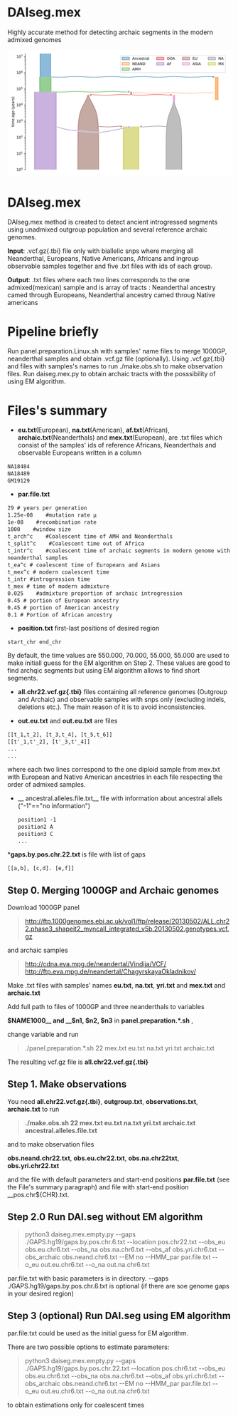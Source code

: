 # DAIseg.mex
Highly accurate method for detecting archaic segments in the modern admixed genomes 


![Demography](https://github.com/Genomics-HSE/DAIseg.mex/blob/main/utilities/Mex.svg)

# DAIseg.mex
DAIseg.mex method is created to detect ancient introgressed segments using unadmixed outgroup population and several reference archaic genomes. 

__Input__: .vcf.gz{.tbi} file only with biallelic snps where merging all Neanderthal, Europeans, Native Americans, Africans and  ingroup observable samples together and five .txt files with ids of each group.

__Output__: .txt files where each two lines corresponds to the one admixed(mexican) sample and is  array of tracts  : Neanderthal ancestry camed through Europeans, Neanderthal ancestry camed throug Native americans


# Pipeline briefly
Run panel.preparation.Linux.sh with samples' name files to merge 1000GP, neanderthal samples and obtain .vcf.gz file (optionally). Using .vcf.gz{.tbi} and files with samples's names to run ./make.obs.sh to make observation files. Run daiseg.mex.py to obtain archaic tracts  with the posssibility of using EM algorithm.




# Files's summary
*  __eu.txt__(European), __na.txt__(American), __af.txt__(African),  __archaic.txt__(Neanderthals)  and __mex.txt__(European), are .txt files which consist of the samples' ids of reference Africans, Neanderthals and observable Europeans written in a column
```note
NA18484
NA18489
GM19129
```


*  __par.file.txt__
```note
29 # years per generation
1.25e-08    #mutation rate μ
1e-08    #recombination rate
1000    #window size
t_arch^c    #Coalescent time of AMH and Neanderthals
t_split^c    #Coalescent time out of Africa
t_intr^c    #coalescent time of archaic segments in modern genome with neanderthal samples
t_ea^c # coalescent time of Europeans and Asians
t_mex^c # modern coalescent time
t_intr #introgression time
t_mex # time of modern admixture
0.025    #admixture proportion of archaic introgression
0.45 # portion of European ancestry
0.45 # portion of American ancestry
0.1 # Portion of African ancestry
```

*  __position.txt__ first-last positions of desired region
```note
start_chr end_chr
```

By default, the  time values are  550.000, 70.000, 55.000, 55.000 are used to make  initiall guess for the EM algorithm on Step 2. These values are good to find archqic segments but using EM algorithm allows to find short segments.


*  __all.chr22.vcf.gz{.tbi}__ files containing all reference genomes (Outgroup and Archaic) and observable samples with snps only (excluding indels, deletions etc.). The main reason of it is to avoid inconsistencies.

  
* __out.eu.txt__ and __out.eu.txt__ are  files 
```note
[[t_1,t_2], [t_3,t_4], [t_5,t_6]]
[[t'_1,t'_2], [t'_3,t'_4]]
...
...
```
where each two lines correspond to the one diploid sample from mex.txt with European and Native American ancestries in each file respecting the order of admixed samples.



* __ ancestral.alleles.file.txt__  file with information about ancestral allels ("-1"=="no information")
  ```note
  position1 -1
  position2 A
  position3 C
  ...
  ```



*__gaps.by.pos.chr.22.txt__ is file with list of gaps
  ```note
[[a,b], [c,d]. [e,f]]
  ```
## Step 0. Merging 1000GP  and Archaic genomes
Download 1000GP panel 
>http://ftp.1000genomes.ebi.ac.uk/vol1/ftp/release/20130502/ALL.chr22.phase3_shapeit2_mvncall_integrated_v5b.20130502.genotypes.vcf.gz 

and  archaic samples 
>http://cdna.eva.mpg.de/neandertal/Vindija/VCF/
>http://ftp.eva.mpg.de/neandertal/ChagyrskayaOkladnikov/

Make .txt files with samples' names  __eu.txt__, __na.txt__, __yri.txt__ and __mex.txt__ and  __archaic.txt__

Add full path to files  of 1000GP and three neanderthals to variables

__$NAME1000__ and __$n1, $n2, $n3__ in  __panel.preparation.*.sh__ ,

change  variable and run 
>./panel.preparation.*.sh 22 mex.txt eu.txt na.txt yri.txt archaic.txt 
 
The resulting vcf.gz file is __all.chr22.vcf.gz{.tbi}__




## Step 1.  Make observations

You need  __all.chr22.vcf.gz{.tbi}__,  __outgroup.txt__, __observations.txt__, __archaic.txt__ to run  

>__./make.obs.sh 22 mex.txt eu.txt na.txt yri.txt archaic.txt ancestral.alleles.file.txt__  

and to make observation files 

__obs.neand.chr22.txt__, __obs.eu.chr22.txt__, __obs.na.chr22txt__, __obs.yri.chr22.txt__ 

and the file with default parameters and start-end positions __par.file.txt__ (see the File's summary paragraph) and file with start-end position __pos.chr${CHR}.txt. 


## Step 2.0 Run DAI.seg without EM algorithm
>   python3 daiseg.mex.empty.py --gaps ./GAPS.hg19/gaps.by.pos.chr.6.txt --location pos.chr22.txt --obs_eu obs.eu.chr6.txt --obs_na obs.na.chr6.txt --obs_af obs.yri.chr6.txt --obs_archaic obs.neand.chr6.txt --EM no  --HMM_par par.file.txt --o_eu out.eu.chr6.txt --o_na out.na.chr6.txt

par.file.txt with basic parameters is in directory.
--gaps ./GAPS.hg19/gaps.by.pos.chr.6.txt is optional (if there are soe genome gaps in your desired region)

## Step 3 (optional) Run DAI.seg using EM algorithm

par.file.txt  could be used as the initial guess for EM algorithm.

There are two possible options to estimate parameters: 

> python3 daiseg.mex.empty.py --gaps ./GAPS.hg19/gaps.by.pos.chr.22.txt --location pos.chr6.txt --obs_eu obs.eu.chr6.txt --obs_na obs.na.chr6.txt --obs_af obs.yri.chr6.txt --obs_archaic obs.neand.chr6.txt --EM no  --HMM_par par.file.txt --o_eu out.eu.chr6.txt --o_na out.na.chr6.txt

to obtain estimations only for coalescent times 

